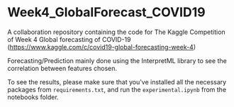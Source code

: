 # Week4_GlobalForecast_COVID19
A collaboration repository containing the code for The Kaggle Competition of Week 4 Global forecasting of COVID-19 (https://www.kaggle.com/c/covid19-global-forecasting-week-4)

Forecasting/Prediction mainly done using the InterpretML library to see the correlation between features chosen.

To see the results, please make sure that you've installed all the necessary packages from ```requirements.txt```, and run the ```experimental.ipynb``` from the notebooks folder.
